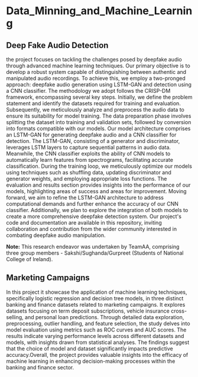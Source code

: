 # Data_Minning_and_Machine_Learning
## Deep Fake Audio Detection 
the project focuses on tackling the challenges posed by deepfake audio through advanced machine learning techniques. Our primary objective is to develop a robust system capable of distinguishing between authentic and manipulated audio recordings. To achieve this, we employ a two-pronged approach: deepfake audio generation using LSTM-GAN and detection using a CNN classifier. The methodology we adopt follows the CRISP-DM framework, encompassing several key steps. Initially, we define the problem statement and identify the datasets required for training and evaluation. Subsequently, we meticulously analyze and preprocess the audio data to ensure its suitability for model training. The data preparation phase involves splitting the dataset into training and validation sets, followed by conversion into formats compatible with our models.
Our model architecture comprises an LSTM-GAN for generating deepfake audio and a CNN classifier for detection. The LSTM-GAN, consisting of a generator and discriminator, leverages LSTM layers to capture sequential patterns in audio data. Meanwhile, the CNN classifier exploits the ability of CNN models to automatically learn features from spectrograms, facilitating accurate classification.
During the training loop, we meticulously optimize our models using techniques such as shuffling data, updating discriminator and generator weights, and employing appropriate loss functions. The evaluation and results section provides insights into the performance of our models, highlighting areas of success and areas for improvement.
Moving forward, we aim to refine the LSTM-GAN architecture to address computational demands and further enhance the accuracy of our CNN classifier. Additionally, we plan to explore the integration of both models to create a more comprehensive deepfake detection system. Our project's code and documentation are available in this repository, inviting collaboration and contribution from the wider community interested in combating deepfake audio manipulation.

**Note:** This research endeavor was undertaken by TeamAA, comprising three group members - Sakshi/Sughanda/Gurpreet (Students of National College of Ireland).
## Marketing Campaigns
In this project it showcase the application of machine learning techniques, specifically logistic regression and decision tree models, in three distinct banking and finance datasets related to marketing campaigns. It explores datasets focusing on term deposit subscriptions, vehicle insurance cross-selling, and personal loan predictions. Through detailed data exploration, preprocessing, outlier handling, and feature selection, the study delves into model evaluation using metrics such as ROC curves and AUC scores. The results indicate varying performance levels across different datasets and models, with insights drawn from statistical analyses. The findings suggest that the choice of model and dataset significantly impacts predictive accuracy.Overall, the project provides valuable insights into the efficacy of machine learning in enhancing decision-making processes within the banking and finance sector.
